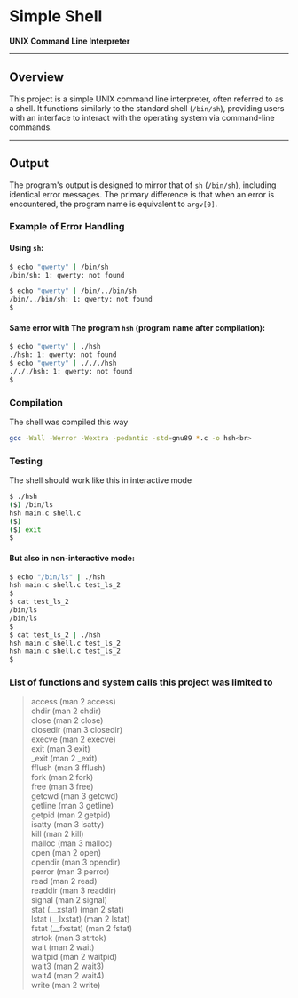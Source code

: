 
# Simple Shell

**UNIX Command Line Interpreter**

---

## Overview

This project is a simple UNIX command line interpreter, often referred to as a shell. It functions similarly to the standard shell (`/bin/sh`), providing users with an interface to interact with the operating system via command-line commands.

---

## Output

The program's output is designed to mirror that of `sh` (`/bin/sh`), including identical error messages. The primary difference is that when an error is encountered, the program name is equivalent to `argv[0]`.

### Example of Error Handling

#### Using `sh`:

```sh
$ echo "qwerty" | /bin/sh
/bin/sh: 1: qwerty: not found

$ echo "qwerty" | /bin/../bin/sh
/bin/../bin/sh: 1: qwerty: not found
$
```

#### Same error with The program `hsh` (program name after compilation):
```sh
$ echo "qwerty" | ./hsh
./hsh: 1: qwerty: not found
$ echo "qwerty" | ./././hsh
./././hsh: 1: qwerty: not found
$
```

### Compilation
The shell was compiled this way
```sh
gcc -Wall -Werror -Wextra -pedantic -std=gnu89 *.c -o hsh<br>
```
### Testing
The shell should work like this in interactive mode
```sh
$ ./hsh
($) /bin/ls
hsh main.c shell.c
($)
($) exit
$
```
#### But also in non-interactive mode:
```sh
$ echo "/bin/ls" | ./hsh
hsh main.c shell.c test_ls_2
$
$ cat test_ls_2
/bin/ls
/bin/ls
$
$ cat test_ls_2 | ./hsh
hsh main.c shell.c test_ls_2
hsh main.c shell.c test_ls_2
$
```

### List of functions and system calls this project was limited to
> access (man 2 access)<br>
> chdir (man 2 chdir)<br>
> close (man 2 close)<br>
> closedir (man 3 closedir)<br>
> execve (man 2 execve)<br>
> exit (man 3 exit)<br>
> \_exit (man 2 \_exit)<br>
> fflush (man 3 fflush)<br>
> fork (man 2 fork)<br>
> free (man 3 free)<br>
> getcwd (man 3 getcwd)<br>
> getline (man 3 getline)<br>
> getpid (man 2 getpid)<br>
> isatty (man 3 isatty)<br>
> kill (man 2 kill)<br>
> malloc (man 3 malloc)<br>
> open (man 2 open)<br>
> opendir (man 3 opendir)<br>
> perror (man 3 perror)<br>
> read (man 2 read)<br>
> readdir (man 3 readdir)<br>
> signal (man 2 signal)<br>
> stat (\_\_xstat) (man 2 stat)<br>
> lstat (\_\_lxstat) (man 2 lstat)<br>
> fstat (__fxstat) (man 2 fstat)<br>
> strtok (man 3 strtok)<br>
> wait (man 2 wait)<br>
> waitpid (man 2 waitpid)<br>
> wait3 (man 2 wait3)<br>
> wait4 (man 2 wait4)<br>
> write (man 2 write)<br>

